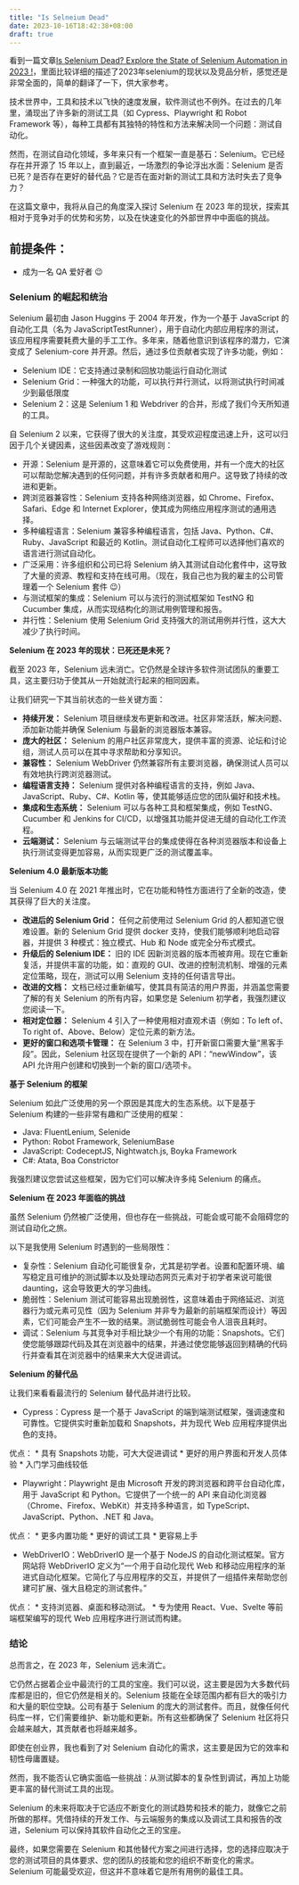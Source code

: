 ```yaml
---
title: "Is Selneium Dead"
date: 2023-10-16T18:42:38+08:00
draft: true
---
```

看到一篇文章[Is Selenium Dead? Explore the State of Selenium Automation in 2023 !](https://sdetunicorns.com/blog/is-selenium-dead)，里面比较详细的描述了2023年selenium的现状以及竞品分析，感觉还是非常全面的，简单的翻译了一下，供大家参考。


技术世界中，工具和技术以飞快的速度发展，软件测试也不例外。在过去的几年里，涌现出了许多新的测试工具（如 Cypress、Playwright 和 Robot Framework 等），每种工具都有其独特的特性和方法来解决同一个问题：测试自动化。

然而，在测试自动化领域，多年来只有一个框架一直是基石：Selenium。它已经存在并开源了 15 年以上，直到最近，一场激烈的争论浮出水面：Selenium 是否已死？是否存在更好的替代品？它是否在面对新的测试工具和方法时失去了竞争力？

在这篇文章中，我将从自己的角度深入探讨 Selenium 在 2023 年的现状，探索其相对于竞争对手的优势和劣势，以及在快速变化的外部世界中中面临的挑战。

## 前提条件：

* 成为一名 QA 爱好者 😉

### Selenium 的崛起和统治

Selenium 最初由 Jason Huggins 于 2004 年开发，作为一个基于 JavaScript 的自动化工具（名为 JavaScriptTestRunner），用于自动化内部应用程序的测试，该应用程序需要耗费大量的手工工作。多年来，随着他意识到该程序的潜力，它演变成了 Selenium-core 并开源。然后，通过多位贡献者实现了许多功能，例如：

* Selenium IDE：它支持通过录制和回放功能运行自动化测试
* Selenium Grid：一种强大的功能，可以执行并行测试，以将测试执行时间减少到最低限度
* Selenium 2：这是 Selenium 1 和 Webdriver 的合并，形成了我们今天所知道的工具。

自 Selenium 2 以来，它获得了很大的关注度，其受欢迎程度迅速上升，这可以归因于几个关键因素，这些因素改变了游戏规则：

* 开源：Selenium 是开源的，这意味着它可以免费使用，并有一个庞大的社区可以帮助您解决遇到的任何问题，并有许多贡献者和用户。这导致了持续的改进和更新。
* 跨浏览器兼容性：Selenium 支持各种网络浏览器，如 Chrome、Firefox、Safari、Edge 和 Internet Explorer，使其成为网络应用程序测试的通用选择。
* 多种编程语言：Selenium 兼容多种编程语言，包括 Java、Python、C#、Ruby、JavaScript 和最近的 Kotlin。测试自动化工程师可以选择他们喜欢的语言进行测试自动化。
* 广泛采用：许多组织和公司已将 Selenium 纳入其测试自动化套件中，这导致了大量的资源、教程和支持在线可用。（现在，我自己也为我的雇主的公司管理着一个 Selenium 套件 😉）
* 与测试框架的集成：Selenium 可以与流行的测试框架如 TestNG 和 Cucumber 集成，从而实现结构化的测试用例管理和报告。
* 并行性：Selenium 使用 Selenium Grid 支持强大的测试用例并行性，这大大减少了执行时间。


**Selenium 在 2023 年的现状：已死还是未死？**

截至 2023 年，Selenium 远未消亡。它仍然是全球许多软件测试团队的重要工具，这主要归功于使其从一开始就流行起来的相同因素。

让我们研究一下其当前状态的一些关键方面：

* **持续开发：** Selenium 项目继续发布更新和改进。社区非常活跃，解决问题、添加新功能并确保 Selenium 与最新的浏览器版本兼容。
* **庞大的社区：** Selenium 的用户社区非常庞大，提供丰富的资源、论坛和讨论组，测试人员可以在其中寻求帮助和分享知识。
* **兼容性：** Selenium WebDriver 仍然兼容所有主要浏览器，确保测试人员可以有效地执行跨浏览器测试。
* **编程语言支持：** Selenium 提供对各种编程语言的支持，例如 Java、JavaScript、Ruby、C#、Kotlin 等，使其能够适应您的团队偏好和技术栈。
* **集成和生态系统：** Selenium 可以与各种工具和框架集成，例如 TestNG、Cucumber 和 Jenkins for CI/CD，以增强其功能并促进无缝的自动化工作流程。
* **云端测试：** Selenium 与云端测试平台的集成使得在各种浏览器版本和设备上执行测试变得更加容易，从而实现更广泛的测试覆盖率。

**Selenium 4.0 最新版本功能**

当 Selenium 4.0 在 2021 年推出时，它在功能和特性方面进行了全新的改造，使其获得了巨大的关注度。

* **改进后的 Selenium Grid：** 任何之前使用过 Selenium Grid 的人都知道它很难设置。新的 Selenium Grid 提供 docker 支持，使我们能够顺利地启动容器，并提供 3 种模式：独立模式、Hub 和 Node 或完全分布式模式。
* **升级后的 Selenium IDE：** 旧的 IDE 因新浏览器的版本而被弃用。现在它重新复活，并提供丰富的功能，如：直观的 GUI、改进的控制流机制、增强的元素定位策略，现在，测试可以用 Selenium 支持的任何语言导出。
* **改进的文档：** 文档已经过重新编写，使其具有简洁的用户界面，并涵盖您需要了解的有关 Selenium 的所有内容，如果您是 Selenium 初学者，我强烈建议您阅读一下。
* **相对定位器：** Selenium 4 引入了一种使用相对直观术语（例如：To left of、To right of、Above、Below）定位元素的新方法。
* **更好的窗口和选项卡管理：** 在 Selenium 3 中，打开新窗口需要大量“黑客手段”。因此，Selenium 社区现在提供了一个新的 API：“newWindow”，该 API 允许用户创建和切换到一个新的窗口/选项卡。


**基于 Selenium 的框架**

Selenium 如此广泛使用的另一个原因是其庞大的生态系统。以下是基于 Selenium 构建的一些非常有趣和广泛使用的框架：

* Java: FluentLenium, Selenide
* Python: Robot Framework, SeleniumBase
* JavaScript: CodeceptJS, Nightwatch.js, Boyka Framework
* C#: Atata, Boa Constrictor

我强烈建议您尝试这些框架，因为它们可以解决许多纯 Selenium 的痛点。

**Selenium 在 2023 年面临的挑战**

虽然 Selenium 仍然被广泛使用，但也存在一些挑战，可能会或可能不会阻碍您的测试自动化之旅。

以下是我使用 Selenium 时遇到的一些局限性：

* 复杂性：Selenium 自动化可能很复杂，尤其是初学者。设置和配置环境、编写稳定且可维护的测试脚本以及处理动态网页元素对于初学者来说可能很 daunting，这会导致更大的学习曲线。
* 脆弱性：Selenium 测试可能容易出现脆弱性，这意味着由于网络延迟、浏览器行为或元素可见性（因为 Selenium 并非专为最新的前端框架而设计）等因素，它们可能会产生不一致的结果。测试脆弱性可能会令人沮丧且耗时。
* 调试：Selenium 与其竞争对手相比缺少一个有用的功能：Snapshots。它们使您能够跟踪代码及其在浏览器中的结果，并通过使您能够返回到精确的代码行并查看其在浏览器中的结果来大大促进调试。

**Selenium 的替代品**

让我们来看看最流行的 Selenium 替代品并进行比较。

* Cypress：Cypress 是一个基于 JavaScript 的端到端测试框架，强调速度和可靠性。它提供实时重新加载和 Snapshots，并为现代 Web 应用程序提供出色的支持。

优点：
    * 具有 Snapshots 功能，可大大促进调试
    * 更好的用户界面和开发人员体验
    * 入门学习曲线较低

* Playwright：Playwright 是由 Microsoft 开发的跨浏览器和跨平台自动化库，用于 JavaScript 和 Python。它提供了一个统一的 API 来自动化浏览器（Chrome、Firefox、WebKit）并支持多种语言，如 TypeScript、JavaScript、Python、.NET 和 Java。

优点：
    * 更多内置功能
    * 更好的调试工具
    * 更容易上手

* WebDriverIO：WebDriverIO 是一个基于 NodeJS 的自动化测试框架。官方网站将 WebDriverIO 定义为“一个用于自动化现代 Web 和移动应用程序的渐进式自动化框架。它简化了与应用程序的交互，并提供了一组插件来帮助您创建可扩展、强大且稳定的测试套件。”

优点：
    * 支持浏览器、桌面和移动测试。
    * 专为使用 React、Vue、Svelte 等前端框架编写的现代 Web 应用程序进行测试而构建。

### 结论

总而言之，在 2023 年，Selenium 远未消亡。

它仍然占据着企业中最流行的工具的宝座。我们可以说，这主要是因为大多数代码库都是旧的，但它仍然是相关的。Selenium 技能在全球范围内都有巨大的吸引力和大量的职位空缺。公司有基于 Selenium 的庞大的测试套件。而且，就像任何代码库一样，它们需要维护、新功能和更新。所有这些都确保了 Selenium 社区将只会越来越大，其贡献者也将越来越多。

即使在创业界，我也看到了对 Selenium 自动化的需求，这主要是因为它的效率和韧性毋庸置疑。

然而，我不能否认它确实面临一些挑战：从测试脚本的复杂性到调试，再加上功能更丰富的替代测试工具的出现。

Selenium 的未来将取决于它适应不断变化的测试趋势和技术的能力，就像它之前所做的那样。凭借持续的开发工作、与云端服务的集成以及调试工具和报告的改进，Selenium 可以保持其软件自动化之王的宝座。

最终，如果您需要在 Selenium 和其他替代方案之间进行选择，您的选择应取决于您的测试项目的具体要求、您的团队的技能和您的组织不断变化的需求。Selenium 可能最受欢迎，但这并不意味着它是所有用例的最佳工具。